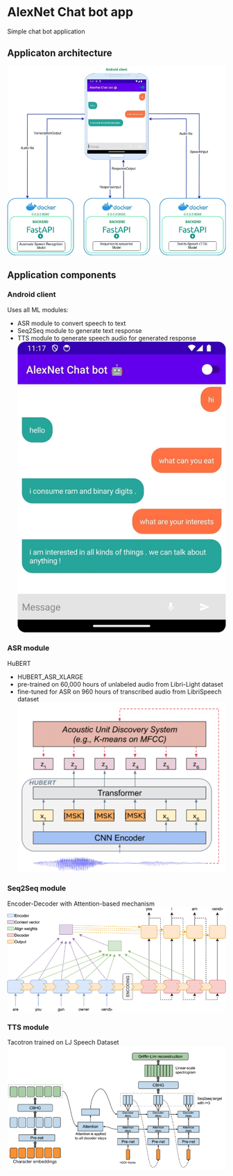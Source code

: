 # AlexNet Chat bot app
Simple chat bot application

## Applicaton architecture
![architecture](images/architecture.jpg)


## Application components

### Android client
Uses all ML modules:
- ASR module to convert speech to text
- Seq2Seq module to generate text response
- TTS module to generate speech audio for generated response
![android_client](images/android_client.png)
### ASR module
HuBERT
- HUBERT_ASR_XLARGE
- pre-trained on 60,000 hours of unlabeled audio from Libri-Light dataset
- fine-tuned for ASR on 960 hours of transcribed audio from LibriSpeech dataset
![hubert_architecture](images/hubert_arch.png)
### Seq2Seq module
Encoder-Decoder with Attention-based mechanism
![hubert_architecture](images/encoder_decoder_with_attn_arch.png)
### TTS module
Tacotron trained on LJ Speech Dataset
![hubert_architecture](images/tacotron_arch.png)

